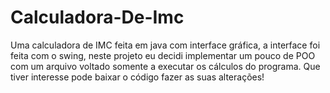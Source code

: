 # Calculadora-De-Imc
Uma calculadora de IMC feita em java com interface gráfica, a interface foi feita com o swing, neste projeto eu decidi implementar um pouco de POO com um arquivo voltado somente a executar os cálculos do programa. Que tiver interesse pode baixar o código fazer as suas alterações!
